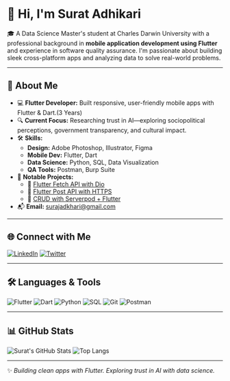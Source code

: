 # 👋 Hi, I'm Surat Adhikari

🎓 A Data Science Master's student at Charles Darwin University with a professional background in **mobile application development using Flutter** and experience in software quality assurance. I'm passionate about building sleek cross-platform apps and analyzing data to solve real-world problems.

---

## 🚀 About Me

- 💻 **Flutter Developer:** Built responsive, user-friendly mobile apps with Flutter & Dart.(3 Years)
- 🔍 **Current Focus:** Researching trust in AI—exploring sociopolitical perceptions, government transparency, and cultural impact.
- 🛠️ **Skills:**
  - **Design:** Adobe Photoshop, Illustrator, Figma
  - **Mobile Dev:** Flutter, Dart
  - **Data Science:** Python, SQL, Data Visualization
  - **QA Tools:** Postman, Burp Suite
- 🧪 **Notable Projects:**
  - 🔹 [Flutter Fetch API with Dio](https://github.com/surajadkhari/flutter-fetch-api-with-dio)
  - 🔹 [Flutter Post API with HTTPS](https://github.com/surajadkhari/flutter-post-api-with-https)
  - 🔹 [CRUD with Serverpod + Flutter](https://github.com/surajadkhari/crud_severpod_flutter)
- 📬 **Email:** surajadkhari@gmail.com

---

## 🌐 Connect with Me

[![LinkedIn](https://img.shields.io/badge/LinkedIn-Connect-blue?logo=linkedin)](https://www.linkedin.com/in/suratadhikari66/)
[![Twitter](https://img.shields.io/badge/Twitter-Follow-blue?logo=twitter)](https://twitter.com/SuratAdhikari66)

---

## 🛠️ Languages & Tools

![Flutter](https://img.shields.io/badge/-Flutter-05122A?style=flat&logo=flutter)
![Dart](https://img.shields.io/badge/-Dart-05122A?style=flat&logo=dart)
![Python](https://img.shields.io/badge/-Python-05122A?style=flat&logo=python)
![SQL](https://img.shields.io/badge/-SQL-05122A?style=flat&logo=mysql)
![Git](https://img.shields.io/badge/-Git-05122A?style=flat&logo=git)
![Postman](https://img.shields.io/badge/-Postman-05122A?style=flat&logo=postman)

---

## 📊 GitHub Stats

![Surat's GitHub Stats](https://github-readme-stats.vercel.app/api?username=surajadkhari&show_icons=true&theme=radical)
![Top Langs](https://github-readme-stats.vercel.app/api/top-langs/?username=surajadkhari&layout=compact&theme=radical)

---

✨ _Building clean apps with Flutter. Exploring trust in AI with data science._
